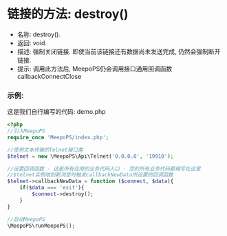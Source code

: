 # 链接的方法: destroy()

- 名称: destroy().
- 返回: void. 
- 描述: 强制关闭链接. 即使当前该链接还有数据尚未发送完成, 仍然会强制断开链接.
- 提示: 调用此方法后, MeepoPS仍会调用接口通用回调函数callbackConnectClose

### 示例:
这是我们自行编写的代码: demo.php
```php
<?php
//引入MeepoPS
require_once 'MeepoPS/index.php';

//使用文本传输的Telnet接口类
$telnet = new \MeepoPS\Api\Telnet('0.0.0.0', '19910');

//设置回调函数 - 这是所有应用的业务代码入口 - 您的所有业务代码都编写在这里
//$telnet实例收到新消息时触发callbackNewData所设置的回调函数
$telnet->callbackNewData = function ($connect, $data){
    if($data === 'exit'){
        $connect->destroy();
    }
} 

//启动MeepoPS
\MeepoPS\runMeepoPS();
```